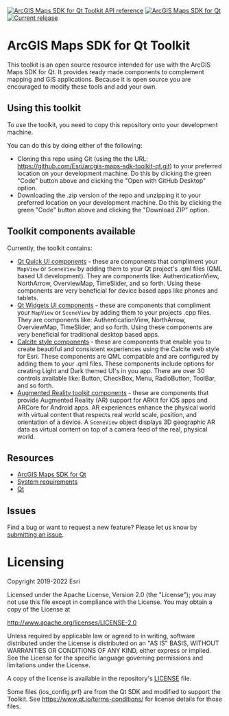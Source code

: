[![ArcGIS Maps SDK for Qt Toolkit API reference](https://img.shields.io/badge/API_Reference-purple)](https://developers.arcgis.com/qt/latest/toolkit/api-reference/) [![ArcGIS Maps SDK for Qt](https://img.shields.io/badge/ArcGIS%20Maps%20SDK%20for%20Qt-0b5394)](https://developers.arcgis.com/qt/) [![Current release](https://img.shields.io/github/v/release/esri/arcgis-maps-sdk-toolkit-qt?label=current%20release)](https://github.com/Esri/arcgis-maps-sdk-toolkit-qt/releases)

# ArcGIS Maps SDK for Qt Toolkit

This toolkit is an open source resource intended for use with the ArcGIS Maps SDK for Qt. It provides ready made components to complement mapping and GIS applications. Because it is open source you are encouraged to modify these tools and add your own.

## Using this toolkit

To use the toolkit, you need to copy this repository onto your development machine.

You can do this by doing either of the following:
- Cloning this repo using Git (using the the URL: https://github.com/Esri/arcgis-maps-sdk-toolkit-qt.git) to your preferred location on your development machine.  Do this by clicking the green "Code" button above and clicking the "Open with GitHub Desktop" option.
- Downloading the .zip version of the repo and unzipping it to your preferred location on your development machine. Do this by clicking the green "Code" button above and clicking the "Download ZIP" option.

## Toolkit components available

Currently, the toolkit contains:
- [Qt Quick UI components](https://github.com/Esri/arcgis-maps-sdk-toolkit-qt/tree/main/uitools/toolkitcpp) - these are components that compliment your `MapView` or `SceneView` by adding them to your Qt project's .qml files (QML based UI development). They are components like: AuthenticationView, NorthArrow, OverviewMap, TimeSlider, and so forth. Using these components are very beneficial for device based apps like phones and tablets. 
- [Qt Widgets UI components](https://github.com/Esri/arcgis-maps-sdk-toolkit-qt/tree/main/uitools/toolkitwidgets) - these are components that compliment your `MapView` or `SceneView` by adding them to your projects .cpp files. They are components like: AuthenticationView, NorthArrow, OverviewMap, TimeSlider, and so forth. Using these components are very beneficial for traditional desktop based apps.
- [Calcite style components](https://github.com/Esri/arcgis-maps-sdk-toolkit-qt/tree/main/calcite) - these are components that enable you to create beautiful and consistent experiences using the Calcite web style for Esri. These components are QML compatible and are configured by adding them to your .qml files. These components include options for creating Light and Dark themed UI's in you app. There are over 30 controls available like: Button, CheckBox, Menu, RadioButton, ToolBar, and so forth.  
- [Augmented Reality toolkit components](https://github.com/Esri/arcgis-maps-sdk-toolkit-qt/tree/main/augmented_reality) - these are components that provide Augmented Reality (AR) support for ARKit for iOS apps and ARCore for Android apps. AR experiences enhance the physical world with virtual content that respects real world scale, position, and orientation of a device. A `SceneView` object displays 3D geographic AR data as virtual content on top of a camera feed of the real, physical world.

## Resources

* [ArcGIS Maps SDK for Qt](https://developers.arcgis.com/qt/)
* [System requirements](https://developers.arcgis.com/qt/latest/qml/guide/system-requirements.htm)
* [Qt](http://www.qt.io/)

## Issues

Find a bug or want to request a new feature?  Please let us know by [submitting an issue](https://github.com/Esri/arcgis-maps-sdk-toolkit-qt/issues/new).

# Licensing

Copyright 2019-2022 Esri

Licensed under the Apache License, Version 2.0 (the "License"); you may not use this file except in compliance with the License. You may obtain a copy of the License at

http://www.apache.org/licenses/LICENSE-2.0

Unless required by applicable law or agreed to in writing, software distributed under the License is distributed on an "AS IS" BASIS, WITHOUT WARRANTIES OR CONDITIONS OF ANY KIND, either express or implied. See the License for the specific language governing permissions and limitations under the License.

A copy of the license is available in the repository's [LICENSE](LICENSE) file.

Some files (ios_config.prf) are from the Qt SDK and modified to support the Toolkit. See https://www.qt.io/terms-conditions/ for license details for those files.